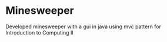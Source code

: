 # Minesweeper
Developed minesweeper with a gui in java using mvc pattern for Introduction to Computing II 
